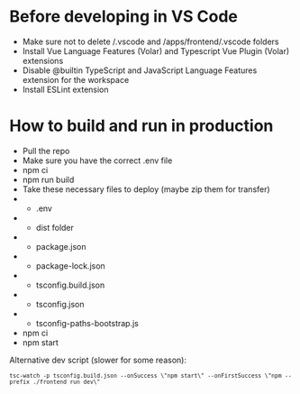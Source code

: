 # Before developing in VS Code
- Make sure not to delete /.vscode and /apps/frontend/.vscode folders
- Install Vue Language Features (Volar) and Typescript Vue Plugin (Volar) extensions
- Disable @builtin TypeScript and JavaScript Language Features extension for the workspace
- Install ESLint extension
# How to build and run in production
- Pull the repo
- Make sure you have the correct .env file 
- npm ci
- npm run build
- Take these necessary files to deploy (maybe zip them for transfer)
- - .env
- - dist folder
- - package.json
- - package-lock.json
- - tsconfig.build.json
- - tsconfig.json
- - tsconfig-paths-bootstrap.js
- npm ci
- npm start

Alternative dev script (slower for some reason):

<small>`tsc-watch -p tsconfig.build.json --onSuccess \"npm start\" --onFirstSuccess \"npm --prefix ./frontend run dev\"`</small>